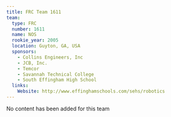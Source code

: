 ```yaml
---
title: FRC Team 1611
team:
  type: FRC
  number: 1611
  name: NOS
  rookie_year: 2005
  location: Guyton, GA, USA
  sponsors:
    - Collins Engineers, Inc
    - JCB, Inc.
    - Temcor
    - Savannah Technical College
    - South Effingham High School
  links:
    Website: http://www.effinghamschools.com/sehs/robotics
---
```

No content has been added for this team